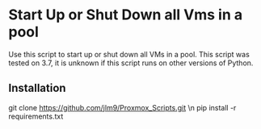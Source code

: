 # Start Up or Shut Down all Vms in a pool

Use this script to start up or shut down all VMs in a pool. This script was tested on 3.7, it is unknown if this script runs on other versions of Python.

## Installation
git clone https://github.com/jlm9/Proxmox_Scripts.git
\n pip install -r requirements.txt
